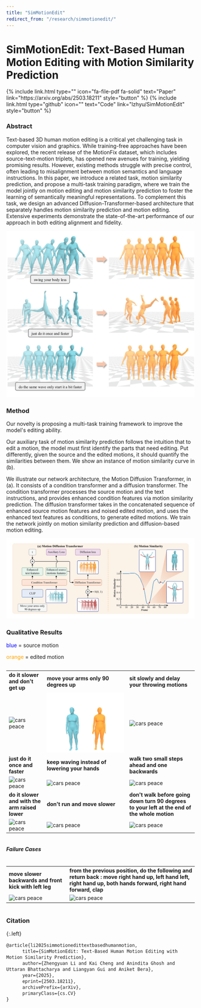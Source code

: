 ```yaml
---
title: "SimMotionEdit"
redirect_from: "/research/simmotionedit/"
---
```


<style type="text/css">
  table td {
    border: none !important;
    padding: none !important;
  }
</style>
# SimMotionEdit: Text-Based Human Motion Editing with Motion Similarity Prediction

<div class="button-wrapper center">
  {%
    include link.html
    type=""
    icon="fa-file-pdf fa-solid"
    text="Paper"
    link="https://arxiv.org/abs/2503.18211"
    style="button"
  %}
 {%
  include link.html
  type="github"
  icon=""
  text="Code"
  link="lzhyu/SimMotionEdit"
  style="button"
%}
</div>

### Abstract
Text-based 3D human motion editing is a critical yet challenging task in computer vision and graphics. While training-free approaches have been explored, the recent release of the MotionFix dataset, which includes source-text-motion triplets, has opened new avenues for training, yielding promising results. However, existing methods struggle with precise control, often leading to misalignment between motion semantics and language instructions. In this paper, we introduce a related task, motion similarity prediction, and propose a multi-task training paradigm, where we train the model jointly on motion editing and motion similarity prediction to foster the learning of semantically meaningful representations. To complement this task, we design an advanced Diffusion-Transformer-based architecture that separately handles motion similarity prediction and motion editing. Extensive experiments demonstrate the state-of-the-art performance of our approach in both editing alignment and fidelity.

<div class="is-centered">
  <img src="./teaser.png" alt="motionedit" style="zoom:50%;" />
</div>

### Method

Our novelty is proposing a multi-task training framework to improve the model's editing ability.

Our auxiliary task of motion similarity prediction follows the intuition that to edit a motion, the model must first identify the parts that need editing. Put differently, given the source and the edited motions, it should quantify the similarities between them. We show an instance of motion similarity curve in (b).

We illustrate our network architecture, the Motion Diffusion Transformer, in (a). It consists of a condition transformer and a diffusion transformer. The condition transformer processes the source motion and the text instructions, and provides enhanced condition features via motion similarity prediction. The diffusion transformer takes in the concatenated sequence of enhanced source motion features and noised edited motion, and uses the enhanced text features as conditions, to generate edited motions. We train the network jointly on motion similarity prediction and diffusion-based motion editing.

![artemis](./pipeline.png)

### Qualitative Results

<span style="color:blue;">blue</span> = source motion

<span style="color:orange;">orange</span> = edited motion

<div class="column is-centered has-text-centered">
  <table>
      <tr>
      <td>
        <span style="font-weight:bold;">do it slower and don't get up</span>
      </td>
      <td>
        <span style="font-weight:bold;">move your arms only 90 degrees up</span>
      </td>
      <td>
          <span style="font-weight:bold;"> sit slowly and delay your throwing motions </span>
      </td>
    </tr>
    <tr>
      <td>
        <img src="003658-crop.gif" alt="cars peace"/>
      </td>
      <td>
        <img src="002032-crop.gif" alt="cars peace"/>
      </td>
      <td>
        <img src="002724-crop.gif" alt="cars peace" />
      </td>
    </tr>
            <tr>
      <td>
        <span style="font-weight:bold;">just do it once and faster</span>
      </td>
      <td>
        <span style="font-weight:bold;">keep waving instead of lowering your hands</span>
      </td>
      <td>
          <span style="font-weight:bold;">walk two small steps ahead and one backwards</span>
      </td>
    </tr>
    <tr>
      <td>
        <img src="002882-crop.gif" alt="cars peace"/>
      </td>
      <td>
        <img src="001529-crop.gif" alt="cars peace"/>
      </td>
      <td>
        <img src="001964-crop.gif" alt="cars peace" />
      </td>
    </tr>
       <tr>
      <td>
        <span style="font-weight:bold;">do it slower and with the arm raised lower</span>
      </td>
      <td>
        <span style="font-weight:bold;">don't run and move slower</span>
      </td>
      <td>
          <span style="font-weight:bold;">don't walk before going down turn 90 degrees to your left at the end of the whole motion</span>
      </td>
    </tr>
    <tr>
      <td>
        <img src="750-crop.gif" alt="cars peace" width="250" />
      </td>
      <td>
        <img src="2358-crop.gif" alt="cars peace"/>
      </td>
      <td>
        <img src="4682-crop.gif" alt="cars peace" />
      </td>
    </tr>
  </table>
</div>

##### Failure Cases

<div class="column is-centered has-text-centered">
  <table>
      <tr>
      <td>
        <span style="font-weight:bold;">move slower backwards and front kick with left leg</span>
      </td>
      <td>
        <span style="font-weight:bold;">from the previous position, do the following and return back : move right hand up, left hand left, right hand up, both hands forward, right hand forward, clap
</span>
      </td>
    </tr>
    <tr>
      <td>
        <img src="2823-failure-crop.gif" alt="cars peace"/>
      </td>
      <td>
        <img src="5575-failure-crop.gif" alt="cars peace"/>
      </td>
      </tr>
  </table>
</div>

### Citation

{:.left}

```
@article{li2025simmotionedittextbasedhumanmotion,
      title={SimMotionEdit: Text-Based Human Motion Editing with Motion Similarity Prediction}, 
      author={Zhengyuan Li and Kai Cheng and Anindita Ghosh and Uttaran Bhattacharya and Liangyan Gui and Aniket Bera},
      year={2025},
      eprint={2503.18211},
      archivePrefix={arXiv},
      primaryClass={cs.CV}
}
```